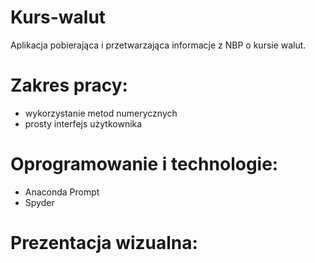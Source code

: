 # Kurs-walut
Aplikacja pobierająca i przetwarzająca informacje z NBP o kursie walut.

# Zakres pracy:
- wykorzystanie metod numerycznych
- prosty interfejs użytkownika


# Oprogramowanie i technologie:
- Anaconda Prompt
- Spyder

# Prezentacja wizualna:
